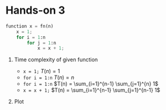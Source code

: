 # Hands-on 3

```python
function x = fn(n) 
    x = 1;
    for i = 1:n
        for j = 1:n
            x = x + 1;
```
1. Time complexity of given function
    * `x = 1;` $T(n) = 1$
    * `for i = 1:n` $T(n) = n$
    * `for i = 1:n` $T(n) = \sum_{i=1}^{n-1} \sum_{j=1}^{n} 1$
    * `x = x + 1;` $T(n) = \sum_{i=1}^{n-1} \sum_{j=1}^{n-1} 1$

2. Plot

